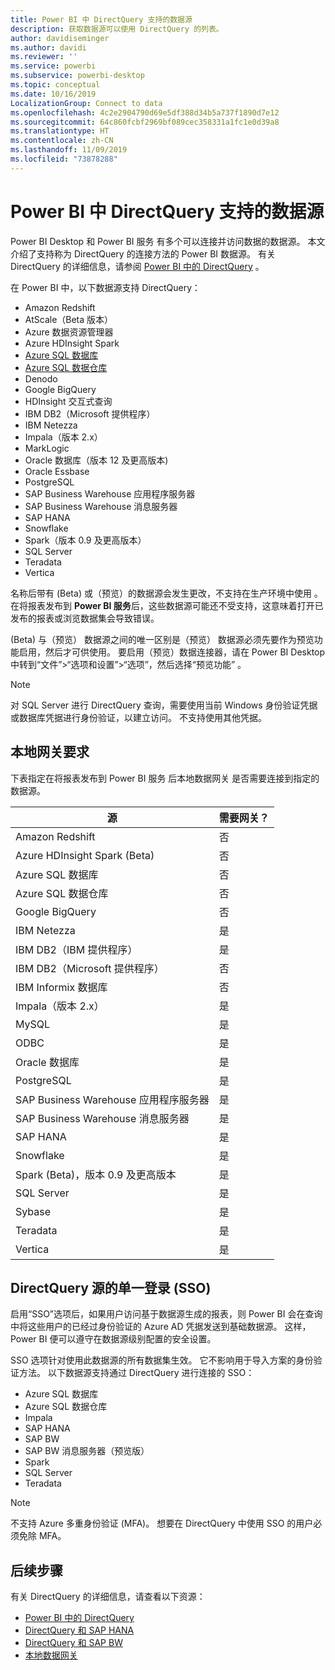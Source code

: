 ```yaml
---
title: Power BI 中 DirectQuery 支持的数据源
description: 获取数据源可以使用 DirectQuery 的列表。
author: davidiseminger
ms.author: davidi
ms.reviewer: ''
ms.service: powerbi
ms.subservice: powerbi-desktop
ms.topic: conceptual
ms.date: 10/16/2019
LocalizationGroup: Connect to data
ms.openlocfilehash: 4c2e2904790d69e5df388d34b5a737f1890d7e12
ms.sourcegitcommit: 64c860fcbf2969bf089cec358331a1fc1e0d39a8
ms.translationtype: HT
ms.contentlocale: zh-CN
ms.lasthandoff: 11/09/2019
ms.locfileid: "73878288"
---
```

# <a name="data-sources-supported-by-directquery-in-power-bi"></a>Power BI 中 DirectQuery 支持的数据源

Power BI Desktop  和 Power BI 服务  有多个可以连接并访问数据的数据源。 本文介绍了支持称为 DirectQuery  的连接方法的 Power BI 数据源。 有关 DirectQuery 的详细信息，请参阅 [Power BI 中的 DirectQuery](desktop-directquery-about.md)  。

在 Power BI 中，以下数据源支持 DirectQuery：

* Amazon Redshift
* AtScale（Beta 版本）
* Azure 数据资源管理器
* Azure HDInsight Spark
* [Azure SQL 数据库](service-azure-sql-database-with-direct-connect.md)
* [Azure SQL 数据仓库](service-azure-sql-data-warehouse-with-direct-connect.md)
* Denodo
* Google BigQuery
* HDInsight 交互式查询
* IBM DB2（Microsoft 提供程序）
* IBM Netezza
* Impala（版本 2.x）
* MarkLogic
* Oracle 数据库（版本 12 及更高版本)
* Oracle Essbase
* PostgreSQL
* SAP Business Warehouse 应用程序服务器
* SAP Business Warehouse 消息服务器
* SAP HANA
* Snowflake
* Spark（版本 0.9 及更高版本）
* SQL Server
* Teradata
* Vertica

名称后带有 (Beta) 或（预览）的数据源会发生更改，不支持在生产环境中使用   。 在将报表发布到 **Power BI 服务**后，这些数据源可能还不受支持，这意味着打开已发布的报表或浏览数据集会导致错误。

(Beta)  与（预览）  数据源之间的唯一区别是（预览）  数据源必须先要作为预览功能启用，然后才可供使用。 要启用（预览）数据连接器，请在 Power BI Desktop 中转到“文件”>“选项和设置”>“选项”，然后选择“预览功能”     。

> [!NOTE]
> 对 SQL Server 进行 DirectQuery 查询，需要使用当前 Windows 身份验证凭据或数据库凭据进行身份验证，以建立访问。 不支持使用其他凭据。
>

## <a name="on-premises-gateway-requirements"></a>本地网关要求
下表指定在将报表发布到 Power BI 服务  后本地数据网关  是否需要连接到指定的数据源。

| 源 | 需要网关？ |
| --- | --- |
| Amazon Redshift |否 |
| Azure HDInsight Spark (Beta) |否 |
| Azure SQL 数据库 |否 |
| Azure SQL 数据仓库 |否 |
| Google BigQuery |否 |
| IBM Netezza |是 |
| IBM DB2（IBM 提供程序） |是 |
| IBM DB2（Microsoft 提供程序） |否 |
| IBM Informix 数据库 |否 |
| Impala（版本 2.x） |是 |
| MySQL |是 |
| ODBC |是 |
| Oracle 数据库 |是 |
| PostgreSQL |是 |
| SAP Business Warehouse 应用程序服务器 |是 |
| SAP Business Warehouse 消息服务器 |是 |
| SAP HANA |是 |
| Snowflake |是 |
| Spark (Beta)，版本 0.9 及更高版本 |是 |
| SQL Server |是 |
| Sybase |是 |
| Teradata |是 |
| Vertica |是 |


## <a name="single-sign-on-sso-for-directquery-sources"></a>DirectQuery 源的单一登录 (SSO)

启用“SSO”选项后，如果用户访问基于数据源生成的报表，则 Power BI 会在查询中将这些用户的已经过身份验证的 Azure AD 凭据发送到基础数据源。 这样，Power BI 便可以遵守在数据源级别配置的安全设置。

SSO 选项针对使用此数据源的所有数据集生效。 它不影响用于导入方案的身份验证方法。 以下数据源支持通过 DirectQuery 进行连接的 SSO：

- Azure SQL 数据库
- Azure SQL 数据仓库
- Impala
- SAP HANA
- SAP BW
- SAP BW 消息服务器（预览版）
- Spark
- SQL Server
- Teradata

> [!Note]
> 不支持 Azure 多重身份验证 (MFA)。 想要在 DirectQuery 中使用 SSO 的用户必须免除 MFA。

## <a name="next-steps"></a>后续步骤
有关 DirectQuery 的详细信息，请查看以下资源：

* [Power BI 中的 DirectQuery](desktop-directquery-about.md)
* [DirectQuery 和 SAP HANA](desktop-directquery-sap-hana.md)
* [DirectQuery 和 SAP BW](desktop-directquery-sap-bw.md)
* [本地数据网关](service-gateway-onprem.md)

